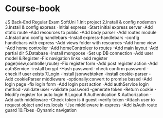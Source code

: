 # Course-book
JS Back-End Regular Exam SoftUni
1.Init project
2.Install & config nodemon
3.Install & config express
-Initial express 
-Start initial express server
-Add static route
-Add resources to public
-Add body parser
-Add routes module
4.Install and config handlebars
-Install express-handlebars
-config handlebars with express
-Add views folder with resources
-Add home view
-Add home controller
-Add homeControleer to routes
-Add main layout
-Add partial dir
5.Database
-Install mongoose
-Set up DB connection
-Add user model
6.Register
-Fix navigation links
-add register page(view,controller,route)
-Fix register form
-Add post register action
-Add authService
-install bcrypt
-Hash password
-check confirm password
-check if user exists
7.Login
-install jsonwebtoken
-install cookie-parser
-Add cookieParser middleware
-optionally:convert to promise based
-Add login page
-fix login form
-Add login post action
-Add authService login method
  -validate user
  -validate password
  -generate token
-Return cookie
-Modify register for auto login
8.Logout
9.Authentication & Authorization
-Add auth middleware
-Check token is it guest
-verify token
-Attach user to request object and res.locals
-Use middleware in express
-Add isAuth route guard
10.Fixes
-Dynamic navigation


